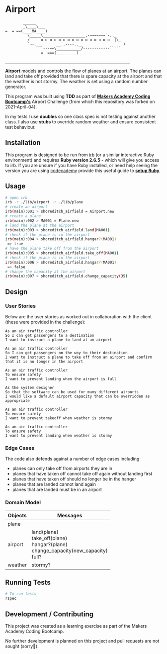 Airport
=================

```
        ______
        _\____\___
=  = ==(____MA____)
          \_____\___________________,-~~~~~~~`-.._
          /     o o o o o o o o o o o o o o o o  |\_
          `~-.__       __..----..__                  )
                `---~~\___________/------------`````
                =  ===(_________)
                                    ________________________________________________________
```

**Airport** models and controls the flow of planes at an airport. The planes can land and take off provided that there is spare capacity at the airport and that the weather is not stormy. The weather is set using a random number generator. 

This program was built  using **TDD** as part of [**Makers Academy Coding Bootcamp's**]([http://makers.tech](http://makers.tech/)) Airport Challenge (from which this repository was forked on 2021-April-04).

In my tests I use **doubles** so one class spec is not testing against another class. I also use **stubs** to override random weather and ensure consistent test behaviour.

## Installation

This program is designed to be run from [irb](https://en.wikipedia.org/wiki/Interactive_Ruby_Shell) (or a similar interactive Ruby environment) and requires **Ruby version 2.6.5** - which will give you access to irb. If you are unsure if you have Ruby installed, or need help seeing the version you are using [codecademy](https://www.codecademy.com) provide this useful guide to [**setup Ruby**](https://www.codecademy.com/articles/ruby-setup). 

## Usage

```bash
# open irb
irb -r ./lib/airport -r ./lib/plane
# create an airport
irb(main):001 > shoreditch_airfield = Airport.new
# create a plane
irb(main):002 > MA001 = Plane.new
# land the plane at the airport
irb(main):003 > shoreditch_airfield.land(MA001)
# check if the plane is in the airport
irb(main):004 > shoreditch_airfield.hangar?(MA001)
 => true
# have the plane take off from the airport
irb(main):005 > shoreditch_airfield.take_off(MA001)
# check if the plane is in the airport
irb(main):006 > shoreditch_airfield.hangar?(MA001)
 => false
# change the capacity at the airport
irb(main):007 > shoreditch_airfield.change_capacity(35)

```

Design
-----

### User Stories

Below are the user stories as worked out in collaboration with the client (these were provided in the challenge):

```
As an air traffic controller 
So I can get passengers to a destination 
I want to instruct a plane to land at an airport

As an air traffic controller 
So I can get passengers on the way to their destination 
I want to instruct a plane to take off from an airport and confirm that it is no longer in the airport

As an air traffic controller 
To ensure safety 
I want to prevent landing when the airport is full 

As the system designer
So that the software can be used for many different airports
I would like a default airport capacity that can be overridden as appropriate

As an air traffic controller 
To ensure safety 
I want to prevent takeoff when weather is stormy 

As an air traffic controller 
To ensure safety 
I want to prevent landing when weather is stormy 
```

### Edge Cases

The code also defends against a number of edge cases including:

* planes can only take off from airports they are in
* planes that have taken off cannot take off again without landing first
* planes that have taken off should no longer be in the hanger
* planes that are landed cannot land again
* planes that are landed must be in an airport

### Domain Model

| Objects | Messages                                                     |
| ------- | ------------------------------------------------------------ |
| plane   |                                                              |
| airport | land(plane)<br />take_off(plane)<br />hangar?(plane)<br />change_capacity(new_capacity)<br />full? |
| weather | stormy?                                                      |

## Running Tests

```bash
# To run tests
rspec
```

## Development / Contributing

This project was created as a learning exercise as part of the Makers Academy Coding Bootcamp. 

No further development is planned on this project and pull requests are not sought (sorry🤗).

